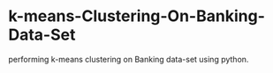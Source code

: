# k-means-Clustering-On-Banking-Data-Set
performing k-means clustering on Banking data-set using python.
